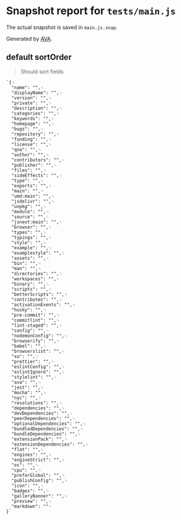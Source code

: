 # Snapshot report for `tests/main.js`

The actual snapshot is saved in `main.js.snap`.

Generated by [AVA](https://ava.li).

## default sortOrder

> Should sort fields

    `{␊
      "name": "",␊
      "displayName": "",␊
      "version": "",␊
      "private": "",␊
      "description": "",␊
      "categories": "",␊
      "keywords": "",␊
      "homepage": "",␊
      "bugs": "",␊
      "repository": "",␊
      "funding": "",␊
      "license": "",␊
      "qna": "",␊
      "author": "",␊
      "contributors": "",␊
      "publisher": "",␊
      "files": "",␊
      "sideEffects": "",␊
      "type": "",␊
      "exports": "",␊
      "main": "",␊
      "umd:main": "",␊
      "jsdelivr": "",␊
      "unpkg": "",␊
      "module": "",␊
      "source": "",␊
      "jsnext:main": "",␊
      "browser": "",␊
      "types": "",␊
      "typings": "",␊
      "style": "",␊
      "example": "",␊
      "examplestyle": "",␊
      "assets": "",␊
      "bin": "",␊
      "man": "",␊
      "directories": "",␊
      "workspaces": "",␊
      "binary": "",␊
      "scripts": "",␊
      "betterScripts": "",␊
      "contributes": "",␊
      "activationEvents": "",␊
      "husky": "",␊
      "pre-commit": "",␊
      "commitlint": "",␊
      "lint-staged": "",␊
      "config": "",␊
      "nodemonConfig": "",␊
      "browserify": "",␊
      "babel": "",␊
      "browserslist": "",␊
      "xo": "",␊
      "prettier": "",␊
      "eslintConfig": "",␊
      "eslintIgnore": "",␊
      "stylelint": "",␊
      "ava": "",␊
      "jest": "",␊
      "mocha": "",␊
      "nyc": "",␊
      "resolutions": "",␊
      "dependencies": "",␊
      "devDependencies": "",␊
      "peerDependencies": "",␊
      "optionalDependencies": "",␊
      "bundledDependencies": "",␊
      "bundleDependencies": "",␊
      "extensionPack": "",␊
      "extensionDependencies": "",␊
      "flat": "",␊
      "engines": "",␊
      "engineStrict": "",␊
      "os": "",␊
      "cpu": "",␊
      "preferGlobal": "",␊
      "publishConfig": "",␊
      "icon": "",␊
      "badges": "",␊
      "galleryBanner": "",␊
      "preview": "",␊
      "markdown": ""␊
    }`
